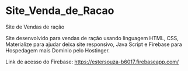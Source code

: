 # Site_Venda_de_Racao
Site de Vendas de ração

Site desenvolvido para vendas de ração usando linguagem HTML, CSS, Materialize para ajudar deixa site responsivo, Java Script e Firebase para Hospedagem mais Dominio pelo Hostinger.


Link de acesso do Firebase: https://estersouza-b6017.firebaseapp.com/



